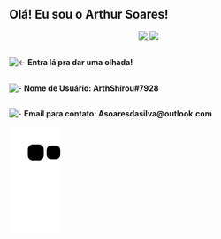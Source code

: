 ## Olá! Eu sou o Arthur Soares!

<div align="center">
  <a href="https://github.com/Arthur-Soares">
  <img height="180em" src="https://github-readme-stats.vercel.app/api?username=Arthur-Soares&show_icons=true&theme=github_dark&include_all_commits=true&count_private=true"/>
  <img height="180em" src="https://github-readme-stats.vercel.app/api/top-langs/?username=Arthur-Soares&layout=compact&langs_count=7&theme=github_dark"/>
</div>
  
##

  <div>
       <a href="https://www.linkedin.com/in/arthur-soares-da-silva-b17084205/" target="_blank"><img align="left" src="https://img.shields.io/badge/-LinkedIn-%230077B5?style=for-the-badge&logo=linkedin&logoColor=white" target="_blank"></a><- <b>Entra lá pra dar uma olhada!</b> 
 </div>
  
 ## 
  
  <div>
    <img align="left" src="https://img.shields.io/badge/Discord-7289DA?style=for-the-badge&logo=discord&logoColor=white">-
         <b> Nome de Usuário: ArthShirou#7928</b>
  </div>
  
##
  
  <div>
      <img align="left" src="https://img.shields.io/badge/Microsoft_Outlook-0078D4?style=for-the-badge&logo=microsoft-outlook&logoColor=white">-
        <b>Email para contato: Asoaresdasilva@outlook.com</b>
  </div>
  
  ![Snake animation](https://github.com/rafaballerini/rafaballerini/blob/output/github-contribution-grid-snake.svg)

  
